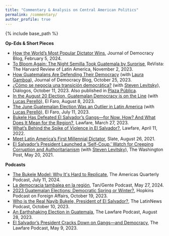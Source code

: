 ```yaml
---
title: "Commentary & Analysis on Central American Politics"
permalink: /commentary/
author_profile: true
---
```


{% include base_path %}

**Op-Eds & Short Pieces**
- <a href="https://www.journalofdemocracy.org/elections/how-the-worlds-most-popular-dictator-wins/" target="_blank">How the World’s Most Popular Dictator Wins</a>, Journal of Democracy Blog, February 5, 2024.  
- <a href="https://revista.drclas.harvard.edu/to-bloom-again-the-night-semilla-took-guatemala-by-surprise/" target="_blank">To Bloom Again: The Night Semilla Took Guatemala by Surprise</a>, ReVista: The Harvard Review of Latin America, November 2, 2023.
- <a href="https://www.journalofdemocracy.org/online-exclusive/how-guatemalans-are-defending-their-democracy/" target="_blank">How Guatemalans Are Defending Their Democracy</a> (with <a href="https://lauragamboa.com/" target="_blank">Laura Gamboa</a>), Journal of Democracy Blog, October 25, 2023.
- <a href="https://dialogos.org.gt/como-se-negocia-una-transicion-democratica/" target="_blank">¿Cómo se negocia una transición democrática?</a> (with <a href="https://scholar.harvard.edu/levitsky/home" target="_blank">Steven Levitsky</a>), Diálogos, October 11, 2023. Also published in <a href="https://www.plazapublica.com.gt/ensayo/articulo/como-se-negocia-una-transicion-democratica" target="_blank">Plaza Pública</a>.
- <a href="https://elfaro.net/en/202308/opinion/26970/in-the-august-20-election-guatemalan-democracy-is-on-the-line" target="_blank">In the August 20 Election, Guatemalan Democracy is
on the Line</a> (with <a href="https://sites.google.com/view/lucasperello/" target="_blank">Lucas Perelló</a>), El Faro, August 8, 2023. 
- <a href="https://elfaro.net/en/202307/opinion/26925/the-june-guatemalan-election-was-an-outlier-in-latin-america" target="_blank">The June Guatemalan Election Was an Outlier in Latin America</a> (with <a href="https://sites.google.com/view/lucasperello/" target="_blank">Lucas Perelló</a>), El Faro, July 11, 2023. 
- <a href="https://www.lawfaremedia.org/article/bukele-has-defeated-el-salvadors-gangs-now-how-and-what-does-it-mean-region" target="_blank">Bukele Has Defeated El Salvador’s Gangs—for Now. How? And What Does It Mean for the Region?</a>, Lawfare, March 27, 2023. 
- <a href="https://www.lawfaremedia.org/article/whats-behind-spike-violence-el-salvador" target="_blank">What’s Behind the Spike of Violence in El Salvador?</a>, Lawfare, April 11, 2022. 
- <a href="https://slate.com/news-and-politics/2021/08/nayib-bukele-salvador-millenial-dictator-authoritarianism.html" target="_blank">Meet Latin America’s First Millennial Dictator</a>, Slate, August 26, 2021. 
- <a href="https://www.washingtonpost.com/politics/2021/05/20/el-salvadors-president-launched-self-coup-watch-creeping-corruption-authoritarianism/" target="_blank">El Salvador’s President Launched a ‘Self-Coup.’
Watch for Creeping Corruption and Authoritarianism</a> (with <a href="https://scholar.harvard.edu/levitsky/home" target="_blank">Steven Levitsky</a>), The Washington Post, May 20, 2021. 

**Podcasts**   
- <a href="https://www.americasquarterly.org/article/aq-podcast-the-bukele-model-why-its-hard-to-replicate/" target="_blank">The Bukele Model: Why It's Hard to Replicate</a>, The Americas Quarterly Podcast, July 11, 2024. 
- <a href="https://open.spotify.com/episode/2ZsEvBI1YL0xRDzp7e1Ka2?si=35968bfc1c734f79" target="_blank">La democracia tambalea en la región</a>, Tan/Gente Podcast, May 27, 2024. 
- <a href="https://hopkinspofa.com/2023/10/19/2023-guatemalan-elections-democratic-spring-or-winter/">2023 Guatemalan Elections: Democratic Spring or Winter?</a>, Hopkins Podcast on Foreign Affairs, October 19, 2023.
- <a href="https://podcast.ausha.co/the-latinnews-podcast-3/who-is-the-real-nayib-bukele-president-of-el-salvador">Who is the Real Nayib Bukele, President of El Salvador?</a>, The LatinNews Podcast, October 10, 2023.
- <a href="https://www.lawfaremedia.org/article/the-lawfare-podcast-an-earthshaking-election-in-guatemala">An Earthshaking Election in Guatemala</a>, The Lawfare Podcast, August 28, 2023.
- <a href="https://www.lawfaremedia.org/article/the-lawfare-podcast-el-salvador-s-president-cracks-down-on-gangs-and-democracy">El Salvador’s President Cracks Down on Gangs—and Democracy</a>, The Lawfare Podcast, May 9, 2023.






